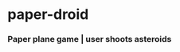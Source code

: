 # paper-droid

### Paper plane game | user shoots asteroids
<!-- 
![alt text][logo]

[logo]: assets/images/gameplay.jpg "Gameplay" -->